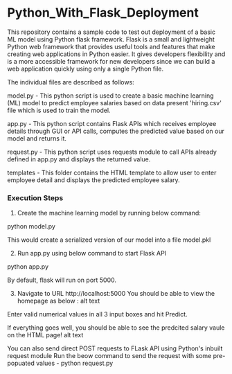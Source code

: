 # Python_With_Flask_Deployment

This repository contains a sample code to test out deployment of a basic ML model using Python flask framework. Flask is a small and lightweight Python web framework that provides useful tools and features that make creating web applications in Python easier. It gives developers flexibility and is a more accessible framework for new developers since we can build a web application quickly using only a single Python file.

The individual files are described as follows:

model.py - This python script is used to create a basic machine learning (ML) model to predict employee salaries based on data present 'hiring.csv' file which is used to train the model.

app.py - This python script contains Flask APIs which receives employee details through GUI or API calls, computes the predicted value based on our model and returns it.

request.py - This python script uses requests module to call APIs already defined in app.py and displays the returned value.

templates - This folder contains the HTML template to allow user to enter employee detail and displays the predicted employee salary.


### Execution Steps

1) Create the machine learning model by running below command:

python model.py

This would create a serialized version of our model into a file model.pkl

2) Run app.py using below command to start Flask API
 
python app.py

By default, flask will run on port 5000.

3) Navigate to URL http://localhost:5000
You should be able to view the homepage as below : alt text

Enter valid numerical values in all 3 input boxes and hit Predict.

If everything goes well, you should be able to see the predcited salary vaule on the HTML page! alt text

You can also send direct POST requests to FLask API using Python's inbuilt request module Run the beow command to send the request with some pre-popuated values -
python request.py
